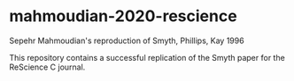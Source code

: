 # mahmoudian-2020-rescience
Sepehr Mahmoudian's reproduction of Smyth, Phillips, Kay 1996

This repository contains a successful replication of the Smyth paper for the ReScience C journal.
